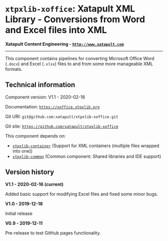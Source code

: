# `xtpxlib-xoffice`: Xatapult XML Library - Conversions from Word and Excel files into XML

**Xatapult Content Engineering - [`http://www.xatapult.com`](http://www.xatapult.com)**

---------- 

This component contains pipelines for converting Microsoft Office Word (`.docx`) and Excel (`.xlsx`) files to and from 
some more manageable XML formats. 

## Technical information

Component version: V1.1 - 2020-02-16

Documentation: [`https://xoffice.xtpxlib.org`](https://xoffice.xtpxlib.org)

Git URI: `git@github.com:xatapult/xtpxlib-xoffice.git`

Git site: [`https://github.com/xatapult/xtpxlib-xoffice`](https://github.com/xatapult/xtpxlib-xoffice)
      
This component depends on:
* [`xtpxlib-container`](https://container.xtpxlib.org) (Support for XML containers (multiple files wrapped into one))
* [`xtpxlib-common`](https://common.xtpxlib.org) (Common component: Shared libraries and IDE support)

## Version history

**V1.1 - 2020-02-16 (current)**

Added basic support for modifying Excel files and fixed some minor bugs. 

**V1.0 - 2019-12-18**

Initial release

**V0.9 - 2019-12-11**

Pre-release to test GitHub pages functionality.


